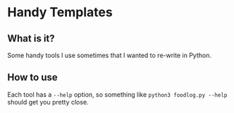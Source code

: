 # Handy Templates

## What is it?
Some handy tools I use sometimes that I wanted to re-write in Python. 

## How to use
Each tool has a `--help` option, so something like `python3 foodlog.py --help` should get you pretty close.